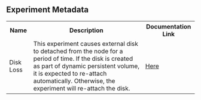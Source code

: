 ## Experiment Metadata

<table>
<tr>
<th> Name </th>
<th> Description </th>
<th> Documentation Link </th>
</tr>
<tr>
 <td> Disk Loss </td>
 <td> This experiment causes external disk to detached from the node for a period of time. If the disk is created as part of dynamic persistent volume, it is expected to re-attach automatically. Otherwise, the experiment will re-attach the disk.</td>
 <td>  <a href="https://docs.litmuschaos.io/docs/disk-loss/"> Here </a> </td>
 </tr>
</table>
